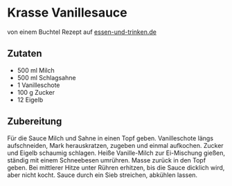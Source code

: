 # Krasse Vanillesauce

von einem Buchtel Rezept auf [essen-und-trinken.de](http://www.essen-und-trinken.de/rezept/246755/gefuellte-buchteln.html)

## Zutaten

- 500 ml Milch
- 500 ml Schlagsahne
- 1 Vanilleschote
- 100 g Zucker
- 12 Eigelb

## Zubereitung

Für die Sauce Milch und Sahne in einen Topf geben. Vanilleschote längs aufschneiden, Mark herauskratzen, zugeben und einmal aufkochen. Zucker und Eigelb schaumig schlagen. Heiße Vanille-Milch zur Ei-Mischung gießen, ständig mit einem Schneebesen umrühren. Masse zurück in den Topf geben. Bei mittlerer Hitze unter Rühren erhitzen, bis die Sauce dicklich wird, aber nicht kocht. Sauce durch ein Sieb streichen, abkühlen lassen.
